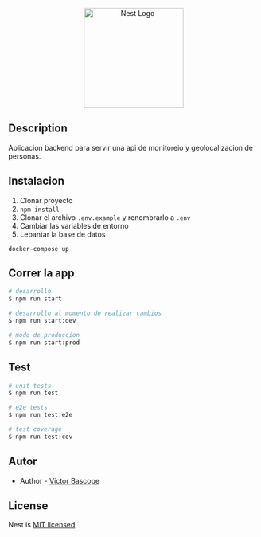<p align="center">
  <a href="http://nestjs.com/" target="blank"><img src="https://nestjs.com/img/logo-small.svg" width="200" alt="Nest Logo" /></a>
</p>

## Description

Aplicacion backend para servir una api de monitoreio y geolocalizacion de personas.

## Instalacion

1. Clonar proyecto
2. `npm install`
3. Clonar el archivo `.env.example` y renombrarlo a `.env`
4. Cambiar las variables de entorno
5. Lebantar la base de datos

```
docker-compose up
```

## Correr la app

```bash
# desarrollo
$ npm run start

# desarrollo al momento de realizar cambios
$ npm run start:dev

# modo de produccion
$ npm run start:prod
```

## Test

```bash
# unit tests
$ npm run test

# e2e tests
$ npm run test:e2e

# test coverage
$ npm run test:cov
```

## Autor

- Author - [Victor Bascope](https://github.com/juanvictorbascopecastro)

## License

Nest is [MIT licensed](LICENSE).
